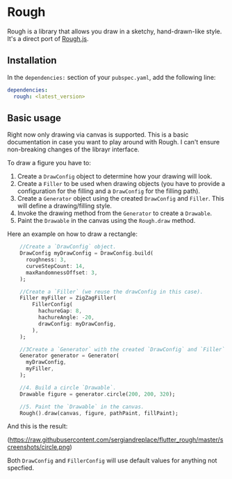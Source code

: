# Rough

Rough is a library that allows you draw in a sketchy, hand-drawn-like style. It's a direct port of [Rough.js](https://roughjs.com/).

## Installation

In the `dependencies:` section of your `pubspec.yaml`, add the following line:

```yaml
dependencies:
  rough: <latest_version>
```
## Basic usage

Right now only drawing via canvas is supported. This is a basic documentation in case you want to play around with Rough. I can't ensure non-breaking changes of the librayr interface.

To draw a figure you have to:

1. Create a `DrawConfig` object to determine how your drawing will look.
2. Create a `Filler` to be used when drawing objects (you have to provide a configuration for the filling and a `DrawConfig` for the filling path).
3. Create a `Generator` object using the created `DrawConfig` and `Filler`. This will define a drawing/filling style.
4. Invoke the drawing method from the `Generator` to create a `Drawable`.
5. Paint the `Drawable` in the canvas using the `Rough.draw` method.

Here an example on how to draw a rectangle:

```dart
    //Create a `DrawConfig` object.
    DrawConfig myDrawConfig = DrawConfig.build(
      roughness: 3,
      curveStepCount: 14,
      maxRandomnessOffset: 3,
    );

    //Create a `Filler` (we reuse the drawConfig in this case).
    Filler myFiller = ZigZagFiller(
        FillerConfig(
          hachureGap: 8,
          hachureAngle: -20,
          drawConfig: myDrawConfig,
        ),
    );

    //3Create a `Generator` with the created `DrawConfig` and `Filler`
    Generator generator = Generator(
      myDrawConfig,
      myFiller,
    );

    //4. Build a circle `Drawable`.
    Drawable figure = generator.circle(200, 200, 320);

    //5. Paint the `Drawable` in the canvas.
    Rough().draw(canvas, figure, pathPaint, fillPaint);
```

And this is the result:

(https://raw.githubusercontent.com/sergiandreplace/flutter_rough/master/screenshots/circle.png)

Both `DrawConfig` and `FillerConfig` will use default values for anything not specfied.
